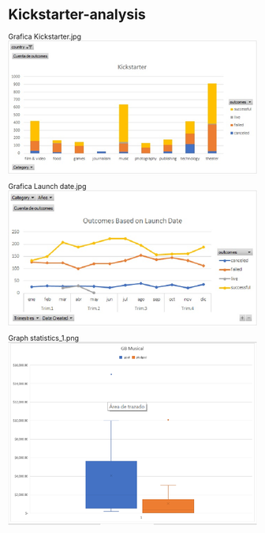 # Kickstarter-analysis
Grafica Kickstarter.jpg 
![image](https://github.com/RodrigoCR25/Kickstarter-analysis/blob/main/Grafica%20Kickstarter.jpg)

Grafica Launch date.jpg
![image](https://github.com/RodrigoCR25/Kickstarter-analysis/blob/main/Grafica%20Launch%20date.jpg)

Graph statistics_1.png
![image](https://github.com/RodrigoCR25/Kickstarter-analysis/blob/main/Graph%20statistics_1.png)

